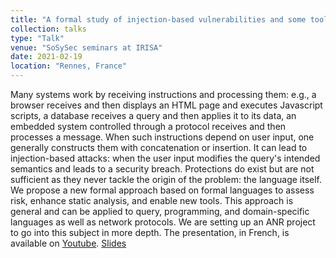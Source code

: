 ```yaml
---
title: "A formal study of injection-based vulnerabilities and some tools it will enable"
collection: talks
type: "Talk"
venue: "SoSySec seminars at IRISA"
date: 2021-02-19
location: "Rennes, France"
---
```


Many systems work by receiving instructions and processing them: e.g., a browser receives and then displays an HTML page and executes Javascript scripts, a database receives a query and then applies it to its data, an embedded system controlled through a protocol receives and then processes a message. When such instructions depend on user input, one generally constructs them with concatenation or insertion. It can lead to injection-based attacks: when the user input modifies the query's intended semantics and leads to a security breach. Protections do exist but are not sufficient as they never tackle the origin of the problem: the language itself. We propose a new formal approach based on formal languages to assess risk, enhance static analysis, and enable new tools. This approach is general and can be applied to query, programming, and domain-specific languages as well as network protocols. We are setting up an ANR project to go into this subject in more depth. The presentation, in French, is available on [Youtube](https://youtu.be/YCjWmmeyIAw). [Slides](https://pfgimenez.fr/files/sosysec.pdf)
